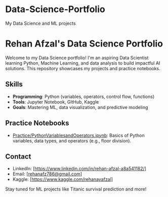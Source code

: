 # Data-Science-Portfolio
My Data Science and ML projects
# Rehan Afzal's Data Science Portfolio
Welcome to my Data Science portfolio! I'm an aspiring Data Scientist learning Python, Machine Learning, and data analysis to build impactful AI solutions. This repository showcases my projects and practice notebooks.

## Skills
- **Programming**: Python (variables, operators, control flow, functions)
- **Tools**: Jupyter Notebook, GitHub, Kaggle
- **Goals**: Mastering ML, data visualization, and predictive modeling

## Practice Notebooks
- [Practice/PythonVariablesandOperators.ipynb](Practice/PythonVariablesandOperators.ipynb): Basics of Python variables, data types, and operators (e.g., floor division).

## Contact
- LinkedIn: [https://www.linkedin.com/in/rehan-afzal-a8a541182/]
- Email: [rehanafz786@gmail.com]
- Kaggle: [https://www.kaggle.com/rehanayafzal]

Stay tuned for ML projects like Titanic survival prediction and more!
